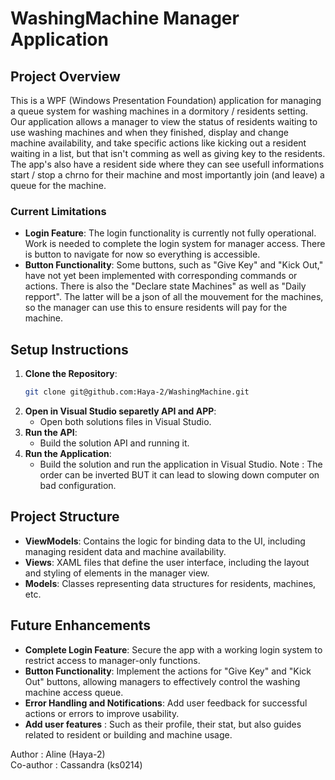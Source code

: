 # WashingMachine Manager Application

## Project Overview

This is a WPF (Windows Presentation Foundation) application for managing a queue system for washing machines in a dormitory / residents setting.  
Our application allows a manager to view the status of residents waiting to use washing machines and when they finished, display and change machine availability, and take specific actions like kicking out a resident waiting in a list, but that isn't comming as well as giving key to the residents.  
The app's also have a resident side where they can see usefull informations start / stop a chrno for their machine and most importantly join (and leave) a queue for the machine. 

### Current Limitations 

- **Login Feature**: The login functionality is currently not fully operational. Work is needed to complete the login system for manager access. There is button to navigate for now so everything is accessible.
- **Button Functionality**: Some buttons, such as "Give Key" and "Kick Out," have not yet been implemented with corresponding commands or actions. There is also the "Declare state Machines" as well as "Daily repport". The latter will be a json of all the mouvement for the machines, so the manager can use this to ensure residents will pay for the machine.

## Setup Instructions

1. **Clone the Repository**:
    ```bash
    git clone git@github.com:Haya-2/WashingMachine.git
    ```
2. **Open in Visual Studio separetly API and APP**:
    - Open both solutions files in Visual Studio.
3. **Run the API**:
    - Build the solution API and running it.
4. **Run the Application**:
    - Build the solution and run the application in Visual Studio.
Note : The order can be inverted BUT it can lead to slowing down computer on bad configuration. 

## Project Structure

- **ViewModels**: Contains the logic for binding data to the UI, including managing resident data and machine availability.
- **Views**: XAML files that define the user interface, including the layout and styling of elements in the manager view.
- **Models**: Classes representing data structures for residents, machines, etc.

## Future Enhancements

- **Complete Login Feature**: Secure the app with a working login system to restrict access to manager-only functions.
- **Button Functionality**: Implement the actions for "Give Key" and "Kick Out" buttons, allowing managers to effectively control the washing machine access queue.
- **Error Handling and Notifications**: Add user feedback for successful actions or errors to improve usability.
- **Add user features** : Such as their profile, their stat, but also guides related to resident or building and machine usage.


Author : Aline (Haya-2)  
Co-author : Cassandra (ks0214)
